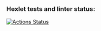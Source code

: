 ### Hexlet tests and linter status:
[![Actions Status](https://github.com/pap6661/playwright-project-90/actions/workflows/hexlet-check.yml/badge.svg)](https://github.com/pap6661/playwright-project-90/actions)